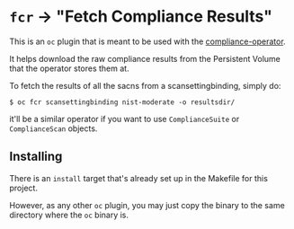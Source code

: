 `fcr` -> "Fetch Compliance Results"
===================================

This is an `oc` plugin that is meant to be used with the
[compliance-operator](https://github.com/openshift/compliance-operator).

It helps download the raw compliance results from the Persistent Volume that
the operator stores them at.

To fetch the results of all the sacns from a scansettingbinding, simply do:

```
$ oc fcr scansettingbinding nist-moderate -o resultsdir/
```

it'll be a similar operator if you want to use `ComplianceSuite` or
`ComplianceScan` objects.

Installing
----------

There is an `install` target that's already set up in the Makefile for this
project.

However, as any other `oc` plugin, you may just copy the binary to the same
directory where the `oc` binary is.
